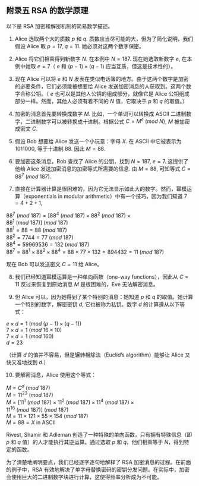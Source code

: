 ## 附录五 RSA 的数学原理

以下是 RSA 加密和解密机制的简易数学描述。

1. Alice 选取两个大的质数 $p$ 和 $q$. 质数应当尽可能的大，但为了简化说明，我们假设 Alice 取 $p=17$, $q=11$. 她必须对这两个数字保密。

2. Alice 将它们相乘得到新数字 $N$. 在本例中 $N=187$. 现在她选取新数字 $e$, 在本例中她取 $e=7$（ $e$ 和 $(p-1) \times (q-1)$ 应当互质，但这是技术性的）。

3. 现在 Alice 可以将 $e$ 和 $N$ 发表在类似电话簿的地方。由于这两个数字是加密的必要条件，它们必须能被想要给 Alice 发送加密消息的人获取到。这两个数字合称公钥。（ $e$ 也可以是其他人公钥的组成部分，就像它是 Alice 公钥组成部分一样。然而，其他人必须有着不同的 $N$ 值，它取决于 $p$ 和 $q$ 的取值。）

4. 加密的消息首先要转换成数字 $M$. 比如，一个单词可以转换成 ASCII 二进制数字，二进制数字可以被转换成十进制。根据公式 $C=M^{e}\ (mod\ N)$, $M$ 被加密成密文 $C$.

5. 假设 Bob 想要给 Alice 发送一个小玩意：字母 $X$. 在 ASCII 中它被表示为 1011000, 等于十进制 88. 因此 $M=88$.

6. 要加密这条消息，Bob 查找了 Alice 的公钥，找到 $N=187$, $e=7$. 这提供了他给 Alice 发送加密消息的加密等式所需要的信息. 由 $M=88$, 可知等式 $C=88^{7}\ (mod\ 187)$.

7. 直接在计算器计算是很困难的，因为它无法显示如此大的数字。然而，幂模运算（exponentials in modular arithmetic）中有一个技巧，因为我们知道 $7=4+2+1$,

$88^{7}\ (mod\ 187) = [88^{4}\ (mod\ 187) \times 88^{2}\ (mod\ 187) \times 88^{1}\ (mod\ 187)]\ (mod\ 187)$ <br>
$88^{1} = 88 = 88\ (mod\ 187)$ <br>
$88^{2} = 7744 = 77\ (mod\ 187)$ <br>
$88^{4} = 59969536 = 132\ (mod\ 187)$ <br>
$88^{7} = 88^{1}  \times  88^{2}  \times  88^{4} = 88  \times  77  \times  132 = 894432 = 11\ (mod\ 187)$

现在 Bob 可以发送密文 $C=11$ 给 Alice。

8. 我们已经知道幂模运算是一种单向函数（one-way functions），因此从 $C=11$ 反过来恢复到原始消息 $M$ 是很困难的，Eve 无法解密消息。


9. 但 Alice 可以，因为她得到了某个特别的消息：她知道 $p$ 和 $q$ 的取值。她计算一个特别的数字，解密密钥 $d$, 它也被称为私钥。数字 $d$ 的计算遵从以下等式：

$e \times d = 1\ (mod\ (p - 1) \times (q - 1))$ <br>
$7 \times d = 1\ (mod\ 16 \times 10)$ <br>
$7 \times d = 1\ (mod\ 160)$ <br>
$d = 23$


（计算 $d$ 的值并不容易，但是辗转相除法（Euclid’s algorithm）能够让 Alice 又快又准地找到 $d$.）

10. 要解密消息，Alice 使用这个等式：

$M = C^{d}\ (mod\ 187)$ <br>
$M = 11^{23}\ (mod\ 187)$ <br>
$M = [11^{1}\ (mod\ 187) \times 11^{2}\ (mod\ 187) \times 11^{4}\ (mod\ 187) \times 11^{16}\ (mod\ 187)]\ (mod\ 187)$ <br>
$M = 11 \times 121 \times 55 \times 154\ (mod\ 187)$ <br>
$M = 88 = X$ in ASCII

Rivest, Shamir 和 Adleman 创造了一种特殊的单向函数，只有拥有特殊信息（即 $p$ 和 $q$ 值）的人才能执行其逆运算。通过选取 $p$ 和 $q$，他们相乘等于 $N$，得到特定的函数。

为了清楚地阐明要点，我们已经逐字逐句地解释了 RSA 加密消息的过程。在前面的例子中，RSA 有效地解决了单字母替换密码的密钥分发问题。在实际中，加密会使用巨大的二进制数字块进行计算，这使得频率分析成为不可能。